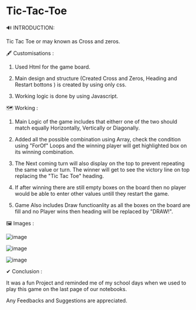 # Tic-Tac-Toe

🔊 INTRODUCTION:

Tic Tac Toe or may known as Cross and zeros.


🖋 Customisations :

1. Used Html for the game board.

2. Main design and structure (Created Cross and Zeros, Heading and Restart bottons ) is created by using only css.

3. Working logic is done by using Javascript.

🗺 Working :

1. Main Logic of the game includes that eitherr one of the two should match equally Horizontally, Vertically or Diagonally.

2. Added all the possible combination using Array, check the condition using "ForOf" Loops and the winning player will get highlighted box on its winning combination.

3. The Next coming turn will also display on the top to prevent repeating the same value or turn. The winner will get to see the victory line on top replacing the "Tic Tac Toe" heading.

4. If after winning there are still empty boxes on the board then no player would be able to enter other values untill they restart the game.

5. Game Also includes Draw functioanlity as all the boxes on the board are fill and no Player wins then heading will be replaced by "DRAW!".

🖼 Images : 

![image](https://user-images.githubusercontent.com/125473833/227921218-341aa847-23ed-4e4f-8f68-8fdf84bdd704.png)

![image](https://user-images.githubusercontent.com/125473833/227921240-2c34ec08-16c6-464d-9cff-82727c469976.png)

![image](https://user-images.githubusercontent.com/125473833/227921250-71de2885-9fc0-484b-a97a-240b74906adb.png)


✔ Conclusion :

It was a fun Project and reminded me of my school days when we used to play this game on the last page of our notebooks.

Any Feedbacks and Suggestions are appreciated.
